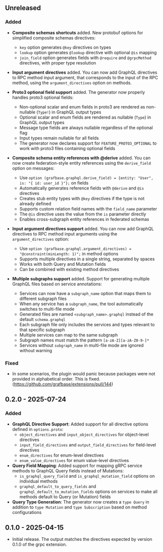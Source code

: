 ## Unreleased

### Added

- **Composite schemas shortcuts** added. New protobuf options for simplified composite schemas directives:
  - `key` option generates `@key` directives on types
  - `lookup` option generates `@lookup` directive with optional `@is` mapping
  - `join_field` option generates fields with `@require` and `@grpcMethod` directives, with proper type resolution

- **Input argument directives** added. You can now add GraphQL directives to RPC method input argument, that corresponds to the input of the RPC method, using the `argument_directives` option on methods.

- **Proto3 optional field support** added. The generator now properly handles proto3 optional fields:
  - Non-optional scalar and enum fields in proto3 are rendered as non-nullable (`Type!`) in GraphQL output types
  - Optional scalar and enum fields are rendered as nullable (`Type`) in GraphQL output types
  - Message type fields are always nullable regardless of the optional flag
  - Input types remain nullable for all fields
  - The generator now declares support for `FEATURE_PROTO3_OPTIONAL` to work with proto3 files containing optional fields

- **Composite schema entity references with @derive** added. You can now create federation-style entity references using the `derive_field` option on messages:
  - Use `option (grafbase.graphql.derive_field) = {entity: "User", is: "{ id: user_id }"};` on fields
  - Automatically generates reference fields with `@derive` and `@is` directives
  - Creates stub entity types with `@key` directives if the type is not already defined
  - Supports custom relation field names with the `field_name` parameter
  - The `@is` directive uses the value from the `is` parameter directly
  - Enables cross-subgraph entity references in federated schemas

- **Input argument directives support** added. You can now add GraphQL directives to RPC method input arguments using the `argument_directives` option:
  - Use `option (grafbase.graphql.argument_directives) = "@constraint(minLength: 1)";` in method options
  - Supports multiple directives in a single string, separated by spaces
  - Works with both Query and Mutation fields
  - Can be combined with existing method directives

- **Multiple subgraphs support** added. Support for generating multiple GraphQL files based on service annotations:

  - Services can now have a `subgraph_name` option that maps them to different subgraph files
  - When any service has a `subgraph_name`, the tool automatically switches to multi-file mode
  - Generated files are named `<subgraph_name>.graphql` instead of the default `schema.graphql`
  - Each subgraph file only includes the services and types relevant to that specific subgraph
  - Multiple services can map to the same subgraph
  - Subgraph names must match the pattern `[a-zA-Z][a-zA-Z0-9-]*`
  - Services without `subgraph_name` in multi-file mode are ignored without warning

### Fixed

- In some scenarios, the plugin would panic because packages were not provided in alphabetical order. This is fixed. (https://github.com/grafbase/extensions/pull/144)

## 0.2.0 - 2025-07-24

### Added

- **GraphQL Directive Support**: Added support for all directive options defined in `options.proto`:
  - `object_directives` and `input_object_directives` for object-level directives
  - `input_field_directives` and `output_field_directives` for field-level directives
  - `enum_directives` for enum-level directives
  - `enum_value_directives` for enum value-level directives
- **Query Field Mapping**: Added support for mapping gRPC service methods to GraphQL Query fields instead of Mutations:
  - `is_graphql_query_field` and `is_graphql_mutation_field` options on individual methods
  - `graphql_default_to_query_fields` and `graphql_default_to_mutation_fields` options on services to make all methods default to Query (or Mutation) fields
- **Query Type Generation**: The generator now creates a `type Query` in addition to `type Mutation` and `type Subscription` based on method configurations

## 0.1.0 - 2025-04-15

- Initial release. The output matches the directives expected by version 0.1.0 of the grpc extension.

